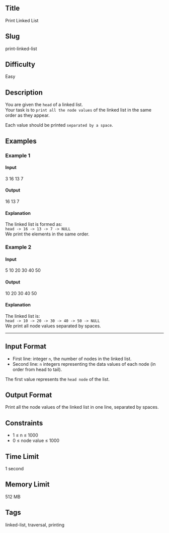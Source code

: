 ## Title  

Print Linked List  

## Slug  

print-linked-list  

## Difficulty  

Easy  

## Description  

You are given the `head` of a linked list.  
Your task is to `print all the node values` of the linked list in the same order as they appear.  

Each value should be printed `separated by a space`.  



## Examples  

### Example 1  

#### Input  
3
16 13 7

#### Output  
16 13 7

#### Explanation  
The linked list is formed as:  
`head -> 16 -> 13 -> 7 -> NULL`  
We print the elements in the same order.

### Example 2  

#### Input  
5
10 20 30 40 50

#### Output  
10 20 30 40 50

#### Explanation  
The linked list is:  
`head -> 10 -> 20 -> 30 -> 40 -> 50 -> NULL`  
We print all node values separated by spaces.

---

## Input Format  

- First line: integer `n`, the number of nodes in the linked list.  
- Second line: `n` integers representing the data values of each node (in order from head to tail).  

The first value represents the `head node` of the list.  



## Output Format  

Print all the node values of the linked list in one line, separated by spaces.  



## Constraints  

- 1 ≤ n ≤ 1000  
- 0 ≤ node value ≤ 1000  



## Time Limit  

1 second  

## Memory Limit  

512 MB  



## Tags  

linked-list, traversal, printing  
